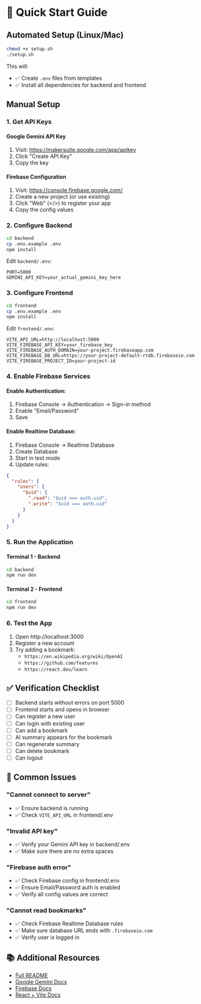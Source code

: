 # 🚀 Quick Start Guide

## Automated Setup (Linux/Mac)

```bash
chmod +x setup.sh
./setup.sh
```

This will:
- ✅ Create `.env` files from templates
- ✅ Install all dependencies for backend and frontend

## Manual Setup

### 1. Get API Keys

#### Google Gemini API Key
1. Visit: https://makersuite.google.com/app/apikey
2. Click "Create API Key"
3. Copy the key

#### Firebase Configuration
1. Visit: https://console.firebase.google.com/
2. Create a new project (or use existing)
3. Click "Web" (</>) to register your app
4. Copy the config values

### 2. Configure Backend

```bash
cd backend
cp .env.example .env
npm install
```

Edit `backend/.env`:
```env
PORT=5000
GEMINI_API_KEY=your_actual_gemini_key_here
```

### 3. Configure Frontend

```bash
cd frontend
cp .env.example .env
npm install
```

Edit `frontend/.env`:
```env
VITE_API_URL=http://localhost:5000
VITE_FIREBASE_API_KEY=your_firebase_key
VITE_FIREBASE_AUTH_DOMAIN=your-project.firebaseapp.com
VITE_FIREBASE_DB_URL=https://your-project-default-rtdb.firebaseio.com
VITE_FIREBASE_PROJECT_ID=your-project-id
```

### 4. Enable Firebase Services

#### Enable Authentication:
1. Firebase Console → Authentication → Sign-in method
2. Enable "Email/Password"
3. Save

#### Enable Realtime Database:
1. Firebase Console → Realtime Database
2. Create Database
3. Start in test mode
4. Update rules:

```json
{
  "rules": {
    "users": {
      "$uid": {
        ".read": "$uid === auth.uid",
        ".write": "$uid === auth.uid"
      }
    }
  }
}
```

### 5. Run the Application

#### Terminal 1 - Backend
```bash
cd backend
npm run dev
```

#### Terminal 2 - Frontend
```bash
cd frontend
npm run dev
```

### 6. Test the App

1. Open http://localhost:3000
2. Register a new account
3. Try adding a bookmark:
   - `https://en.wikipedia.org/wiki/OpenAI`
   - `https://github.com/features`
   - `https://react.dev/learn`

## ✅ Verification Checklist

- [ ] Backend starts without errors on port 5000
- [ ] Frontend starts and opens in browser
- [ ] Can register a new user
- [ ] Can login with existing user
- [ ] Can add a bookmark
- [ ] AI summary appears for the bookmark
- [ ] Can regenerate summary
- [ ] Can delete bookmark
- [ ] Can logout

## 🐛 Common Issues

### "Cannot connect to server"
- ✅ Ensure backend is running
- ✅ Check `VITE_API_URL` in frontend/.env

### "Invalid API key"
- ✅ Verify your Gemini API key in backend/.env
- ✅ Make sure there are no extra spaces

### "Firebase auth error"
- ✅ Check Firebase config in frontend/.env
- ✅ Ensure Email/Password auth is enabled
- ✅ Verify all config values are correct

### "Cannot read bookmarks"
- ✅ Check Firebase Realtime Database rules
- ✅ Make sure database URL ends with `.firebaseio.com`
- ✅ Verify user is logged in

## 📚 Additional Resources

- [Full README](./README.md)
- [Google Gemini Docs](https://ai.google.dev/)
- [Firebase Docs](https://firebase.google.com/docs)
- [React + Vite Docs](https://vitejs.dev/guide/)
